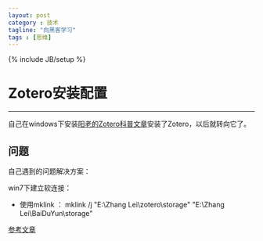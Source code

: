 ```yaml
---
layout: post
category : 技术
tagline: "向黑客学习"
tags : [思维]
---
```

{% include JB/setup %}

# Zotero安装配置 #

----------


自己在windows下安装[阳老的Zotero科普文章](http://www.yangzhiping.com/tech/zotero1.html)安装了Zotero，以后就转向它了。

## 问题 ##

自己遇到的问题解决方案：

win7下建立软连接：

* 使用mklink ： mklink /j "E:\Zhang Lei\zotero\storage" "E:\Zhang Lei\BaiDuYun\storage"  

[参考文章](http://www.cnblogs.com/0banana0/archive/2012/03/28/2421451.html)